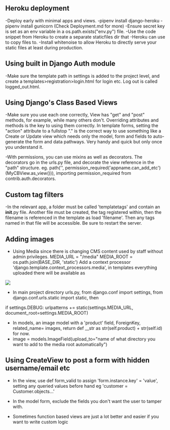 ## Heroku deployment

-Deploy early with minimal apps and views. 
-pipenv install django-heroku
-pipenv install gunicorn (Check Deployment.md for more)
-Ensure secret key is set as an env variable in a os.path.exists("env.py") file.
-Use the code snippet from Heroku to create a separate staticfiles dir that 
-Heroku can use to copy files to.
-Install whitenoise to allow Heroku to directly serve your static files at least
during production.


## Using built in Django Auth module

-Make sure the template path in settings is added to the project level, and 
create a templates>registration>login.html for login etc. Log out is called
logged_out.html.


## Using Django's Class Based Views

-Make sure you use each one correctly, View has "get" and "post" methods, for 
example, while many others don't. Overriding attributes and methods is the key
to using them correctly. In template forms, setting the "action" attribute to
a fullstop "." is the correct way to use something like a Create or Update view
which needs only the model, form and fields to auto-generate the form and data
pathways. Very handy and quick but only once you understand it.

-With permissions, you can use mixins as well as decorators. The decorators go
in the urls.py file, and decorate the view reference in the "path" structure.
eg. path('', permission_required('appname.can_add_etc')(MyCBView.as_view())), 
importing permission_required from contrib.auth.decorators. 


## Custom tag filters

-In the relevant app, a folder must be called 'templatetags' and contain an
__init__.py file. Another file must be created, the tag registered within, then
the filename is referenced in the template as load 'filename'. Then any tags
named in that file will be accessible. Be sure to restart the server.


## Adding images

- Using Media since there is changing CMS content used by staff without admin
privileges. MEDIA_URL = "/media" MEDIA_ROOT = os.path.join(BASE_DIR, 'static')
Add a context processor 'django.template.context_processors.media', in templates
everything uploaded there will be available as 

<img src="{{ MEDIA_URL }}example.jpg">

- In main project directory urls.py, from django.conf import settings, from 
django.conf.urls.static import static, then 

if settings.DEBUG:
urlpatterns += static(settings.MEDIA_URL, document_root=settings.MEDIA_ROOT)

- In models, an image model with a 'product' field, ForeignKey, related_name=
images, return def __str as str(self.product) + str(self.id) for now.
 - image = models.ImageField(upload_to="name of what directory you want to add
 to the media root automatically")

## Using CreateView to post a form with hidden username/email etc

- In the view, use def form_valid to assign 'form.instance.key' = 'value', 
 setting any queried values before hand eg 'customer = Customer.objects...'

- In the model form, exclude the fields you don't want the user to tamper with.

- Sometimes function based views are just a lot better and easier if you want
  to write custom logic